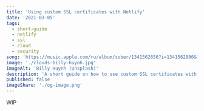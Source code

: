 ```yaml
---
title: 'Using custom SSL certificates with Netlify'
date: '2021-03-05'
tags:
  - short-guide
  - netlify
  - ssl
  - cloud
  - security
song: 'https://music.apple.com/ru/album/sober/1341562656?i=1341562806&l=en'
image: './clouds-billy-huynh.jpg'
imageAlt: 'Billy Huynh (Unsplash)'
description: 'A short guide on how to use custom SSL certificates with Netlify to improve security of your users in the cloud.'
published: false
imageShare: './og-image.png'
---
```


WIP
